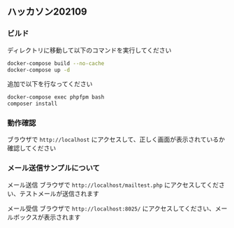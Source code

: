 ## ハッカソン202109

### ビルド

ディレクトリに移動して以下のコマンドを実行してください

```bash
docker-compose build --no-cache
docker-compose up -d
```

追加で以下を行なってください

```bash
docker-compose exec phpfpm bash
composer install
```

### 動作確認

ブラウザで `http://localhost` にアクセスして、正しく画面が表示されているか確認してください

### メール送信サンプルについて

メール送信
ブラウザで `http://localhost/mailtest.php` にアクセスしてください、テストメールが送信されます

メール受信
ブラウザで `http://localhost:8025/` にアクセスしてください、メールボックスが表示されます
